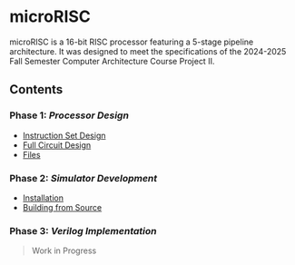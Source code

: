 # microRISC
microRISC is a 16-bit RISC processor featuring a 5-stage pipeline architecture. It was designed to meet the specifications of the 2024-2025 Fall Semester Computer Architecture Course Project II.

## Contents

### Phase 1: *Processor Design*
- [Instruction Set Design](docs/design/instructions.md)
- [Full Circuit Design](docs/design/index.md)
- [Files]()

### Phase 2: *Simulator Development*
- [Installation](docs/simulator/installation)
- [Building from Source]()

### Phase 3: *Verilog Implementation* 
> Work in Progress
